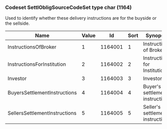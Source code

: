 ### Codeset SettlObligSourceCodeSet type char (1164)

Used to identify whether these delivery instructions are for the buyside or the sellside.

| Name                          | Value | Id      | Sort | Synopsis                         |
|-------------------------------|-------|---------|------|----------------------------------|
| InstructionsOfBroker          | 1     | 1164001 | 1    | Instructions of Broker           |
| InstructionsForInstitution    | 2     | 1164002 | 2    | Instructions for Institution     |
| Investor                      | 3     | 1164003 | 3    | Investor                         |
| BuyersSettlementInstructions  | 4     | 1164004 | 4    | Buyer's settlement instructions  |
| SellersSettlementInstructions | 5     | 1164005 | 5    | Seller's settlement instructions |

